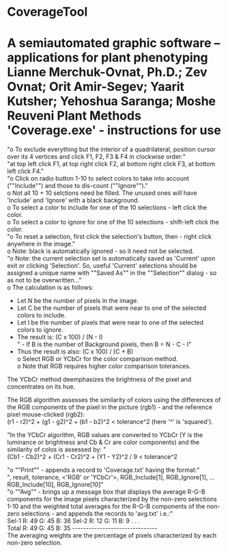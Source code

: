 # CoverageTool
A semi­automated graphic software – applications for plant phenotyping Lianne Merchuk-Ovnat, Ph.D.; Zev Ovnat; Orit Amir-Segev; Yaarit Kutsher; Yehoshua Saranga; Moshe Reuveni Plant Methods
'Coverage.exe' - instructions for use				
==================================				
"o  To exclude everything but the interior of a quadrilateral, position cursor over its 4 vertices and click F1, F2, F3 & F4 in clockwise order:"				
"at top left click F1, at top right click F2, at bottom right click F3, at bottom left click F4."				
"o  Click on radio button 1-10 to select colors to take into account (""Include"") and those to dis-count (""Ignore"")."				
o  Not all 10 + 10 selctions need be filled. The unused ones will have 'Include' and 'Ignore' with a black background.				
o  To select a color to include for one of the 10 selections - left click the color.				
o  To select a color to ignore for one of the 10 selections - shift-left click the color.				
"o  To reset a selection, first click the selection's button, then - right click anywhere in the image."				
o  Note: black is automatically ignored - so it need not be selected.				
"o  Note: the current selection set is automatically saved as 'Current' upon exit or clicking 'Selection'. So, useful 'Current' selections should be assigned a unique name with ""Saved As"" in the ""Selection"" dialog - so as not to be overwritten..."				
o  The calculation is as follows: 				
   - Let N be the number of pixels in the image.				
   - Let C be the number of pixels that were near to one of the selected colors to include.				
   - Let I be the number of pixels that were near to one of the selected colors to ignore.				
   - The result is: (C x 100) / (N - I)				
"   - If B is the number of Background pixels, then B = N - C - I"				
   - Thus the result is also: (C x 100) / (C + B)				
o  Select RGB or YCbCr for the color comparison method.				
o  Note that RGB requires higher color comparison tolerances.				
				
The YCbCr method deemphasizes the brightness of the pixel and concentrates on its hue.				
				
The RGB algorithm assesses the similarity of colors using the differences of the RGB components of the pixel in the picture (rgb1) - and the reference pixel mouse-clicked (rgb2): 				
    (r1 - r2)^2 + (g1 - g2)^2 + (b1 - b2)^2 < tolerance^2                 (here '^' is 'squared').				
				
"In the YCbCr algorithm, RGB values are converted to YCbCr (Y is the luminance or brightness and Cb & Cr are color components) and the similarity of colos is assessed by: "				
    (Cb1 - Cb2)^2 + (Cr1 - Cr2)^2 + (Y1 - Y2)^2 / 9 < tolerance^2				
				
"o  ""Print"" - appends a record to 'Coverage.txt' having the format:"				
	"<filename>, result, tolerance, <'RGB' or 'YCbCr'>, RGB_Include[1], RGB_Ignore[1], ... RGB_Include[10], RGB_Ignore[10]"			
"o  ""Avg"" - brings up a message box that displays the average R-G-B components for the image pixels characterized by the non-zero selections 1-10 and the weighted total averages for the R-G-B components of the non-zero selections - and appends the records to 'avg.txt' i.e.:"				
	Sel-1	R:  49	G:  45	B:  36 
	Sel-2	R:  12	G:  11	B:   9 
	. . .			
	Total	R:  49	G:  45	B:  35 
	-------------------------------			
The averaging weights are the percentage of pixels characterized by each non-zero selection.				
